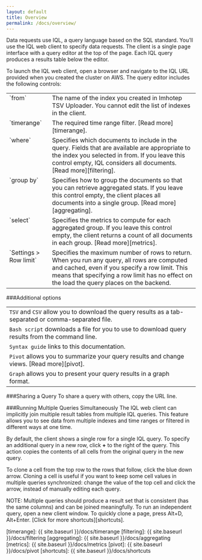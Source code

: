 ```yaml
---
layout: default
title: Overview
permalink: /docs/overview/
---
```


Data requests use IQL, a query language based on the SQL standard. You’ll use the IQL web client to specify data requests. The client is a single page interface with a query editor at the top of the page. Each IQL query produces a results table below the editor.

To launch the IQL web client, open a browser and navigate to the IQL URL provided when you created the cluster on AWS. The query editor includes the following controls:
<table>
   <tr>
    <td valign="top">`from`</td>
    <td valign="top">The name of the index you created in Imhotep TSV Uploader. You cannot edit the list of indexes in the client. </td>
  <tr>
    <td valign="top">`timerange`</td>
    <td valign="top">The required time range filter. [Read more][timerange]. </td>
  <tr>
    <td valign="top">`where`</td>
    <td valign="top">Specifies which documents to include in the query. Fields that are available are appropriate to the index you selected in from. If you leave this control empty, IQL considers all documents. [Read more][filtering].  </td>
  <tr>
    <td valign="top">`group by`</td>
    <td valign="top">Specifies how to group the documents so that you can retrieve aggregated stats. If you leave this control empty, the client places all documents into a single group. [Read more][aggregating]. </td>
  <tr>
    <td valign="top">`select`</td>
    <td valign="top">Specifies the metrics to compute for each aggregated group. If you leave this control empty, the client returns a count of all documents in each group. [Read more][metrics].</td>
  <tr>
    <td valign="top">`Settings > Row limit`</td>
    <td valign="top">Specifies the maximum number of rows to return. When you run any query, all rows are computed and cached, even if you specify a row limit. This means that specifying a row limit has no effect on the load the query places on the backend.</td>
</table>


###Additional options

| | |
| ---- | ----- |
| `TSV` and `CSV` allow you to download the query results as a tab-separated or comma-separated file. |
| `Bash script` downloads a file for you to use to download query results from the command line. |
| `Syntax guide` links to this documentation. |
| `Pivot` allows you to summarize your query results and change views. [Read more][pivot]. |
| `Graph` allows you to present your query results in a graph format. |

###Sharing a Query
To share a query with others, copy the URL line.

###Running Multiple Queries Simultaneously
The IQL web client can implicitly join multiple result tables from multiple IQL queries. This feature allows you to see data from multiple indexes and time ranges or filtered in different ways at one time.

By default, the client shows a single row for a single IQL query. To specify an additional query in a new row, click **+** to the right of the query. This action copies the contents of all cells from the original query in the new query. 

To clone a cell from the top row to the rows that follow, click the blue down arrow. Cloning a cell is useful if you want to keep some cell values in multiple queries synchronized: change the value of the top cell and click the arrow, instead of manually editing each query.

NOTE: Multiple queries should produce a result set that is consistent (has the same columns) and can be joined meaningfully. To run an independent query, open a new client window. To quickly clone a page, press Alt+D, Alt+Enter. [Click for more shortcuts][shortcuts].




[timerange]: {{ site.baseurl }}/docs/timerange
[filtering]: {{ site.baseurl }}/docs/filtering
[aggregating]: {{ site.baseurl }}/docs/aggregating
[metrics]: {{ site.baseurl }}/docs/metrics
[pivot]: {{ site.baseurl }}/docs/pivot
[shortcuts]: {{ site.baseurl }}/docs/shortcuts